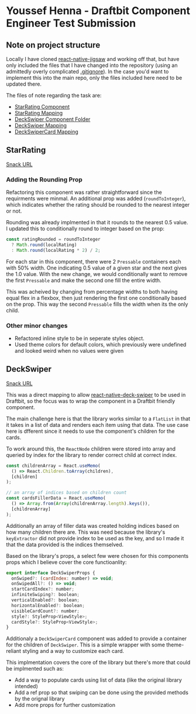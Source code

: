 # Youssef Henna - Draftbit Component Engineer Test Submission

## Note on project structure

Locally I have cloned [react-native-jigsaw](https://github.com/draftbit/react-native-jigsaw) and working off that, but have only included the files that I have changed into the repository (using an admittedly overly complicated [.gitignore](/.gitignore)). In the case you'd want to implement this into the main repo, only the files included here need to be updated there.

The files of note regarding the task are:

- [StarRating Component](/packages/core/src/components/StarRating.tsx)
- [StarRating Mapping](/packages/core/src/mappings/StarRating.ts)
- [DeckSwiper Component Folder](/packages/core/src/components/DeckSwiper/)
- [DeckSwiper Mapping](/packages/core/src/mappings/DeckSwiper.ts)
- [DeckSwiperCard Mapping](/packages/core/src/mappings/DeckSwiperCard.ts)

## StarRating

[Snack URL](https://snack.expo.dev/@youssefhenna/starrating-example)

### Adding the Rounding Prop

Refactoring this component was rather straightforward since the requirments were minmal. An additional prop was added (`roundToInteger`), which indicates whether the rating should be rounded to the nearest integer or not.

Rounding was already implmented in that it rounds to the nearest 0.5 value. I updated this to conditionally round to integer based on the prop:

```js
const ratingRounded = roundToInteger
  ? Math.round(localRating)
  : Math.round(localRating * 2) / 2;
```

For each star in this component, there were 2 `Pressable` containers each with 50% width. One indicating 0.5 value of a given star and the next gives the 1.0 value. With the new change, we would conditionally want to remove the first `Pressable` and make the second one fill the entire width.

This was acheived by changing from percentage widths to both having equal flex in a flexbox, then just rendering the first one conditionally based on the prop. This way the second `Pressable` fills the width when its the only child.

### Other minor changes

- Refactored inline style to be in seperate styles object.
- Used theme colors for default colors, which previously were undefined and looked weird when no values were given

## DeckSwiper

[Snack URL](https://snack.expo.dev/@youssefhenna/deckswiper)

This was a direct mapping to allow [react-native-deck-swiper](https://github.com/webraptor/react-native-deck-swiper#readme) to be used in Draftbit, so the focus was to wrap the component in a Draftbit friendly component.

The main challenge here is that the library works similar to a `FlatList` in that it takes in a list of data and renders each item using that data. The use case here is dfferent since it needs to use the component's children for the cards.

To work around this, the `ReactNode` children were stored into array and queried by index for the library to render correct child at correct index.

```js
const childrenArray = React.useMemo(
  () => React.Children.toArray(children),
  [children]
);

// an array of indices based on children count
const cardsFillerData = React.useMemo(
  () => Array.from(Array(childrenArray.length).keys()),
  [childrenArray]
);
```

Additionally an array of filler data was created holding indices based on how many children there are. This was need because the library's `keyExtractor` did not provide index to be used as the key, and so I made it that the data provided is the indices themselved.

Based on the library's props, a select few were chosen for this components props which I believe cover the core functioanlity:

```js
export interface DeckSwiperProps {
  onSwiped?: (cardIndex: number) => void;
  onSwipedAll?: () => void;
  startCardIndex?: number;
  infiniteSwiping?: boolean;
  verticalEnabled?: boolean;
  horizontalEnabled?: boolean;
  visibleCardCount?: number;
  style?: StyleProp<ViewStyle>;
  cardStyle?: StyleProp<ViewStyle>;
}
```

Additionaly a `DeckSwiperCard` component was added to provide a container for the children of `DeckSwiper`. This is a simple wrapper with some theme-reliant styling and a way to customize each card.

This implmentation covers the core of the library but there's more that could be implmented such as:

- Add a way to populate cards using list of data (like the original library intended)
- Add a ref prop so that swiping can be done using the provided methods by the orignal library
- Add more props for further customization
